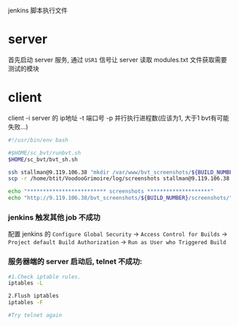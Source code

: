 jenkins 脚本执行文件

# server
首先启动 server 服务, 通过 `USR1` 信号让 server 读取 modules.txt 文件获取需要测试的模块

# client
client -i server 的 ip地址 -t 端口号 -p 并行执行进程数(应该为1, 大于1 bvt有可能失败...)

``` sh
#!/usr/bin/env bash

#$HOME/sc_bvt/runbvt.sh
$HOME/sc_bvt/bvt_sh.sh

ssh stallman@9.119.106.38 "mkdir /var/www/bvt_screenshots/${BUILD_NUMBER}"
scp -r /home/btit/VoodooGrimoire/log/screenshots stallman@9.119.106.38:/var/www/bvt_screenshots/${BUILD_NUMBER}

echo "************************* screenshots ********************"
echo "http://9.119.106.38/bvt_screenshots/${BUILD_NUMBER}/screenshots/"
```

### jenkins 触发其他 job 不成功
配置 jenkins 的 `Configure Global Security` -> `Access Control for Builds` ->
`Project default Build Authorization` -> `Run as User who Triggered Build`

### 服务器端的 server 启动后, telnet 不成功:
``` sh
#1.Check iptable rules.
iptables -L

2.Flush iptables
iptables -F

#Try telnet again
```
